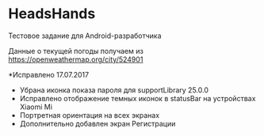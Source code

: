 # HeadsHands
Тестовое задание для Android-разработчика

Данные о текущей погоды получаем из https://openweathermap.org/city/524901

*Исправлено 17.07.2017
- Убрана иконка показа пароля для supportLibrary 25.0.0
- Исправлено отображение темных иконок в statusBar на устройствах Xiaomi Mi
- Портретная ориентация на всех экранах
- Дополнительно добавлен экран Регистрации


